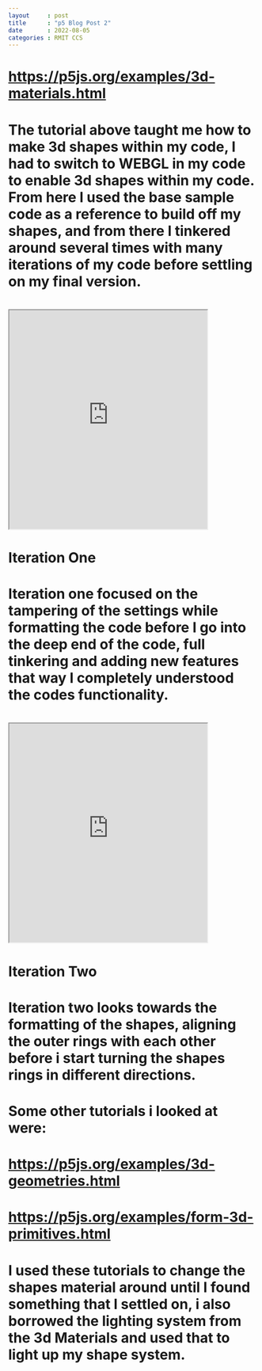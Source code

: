 ```yaml
---
layout     : post
title      : "p5 Blog Post 2"
date       : 2022-08-05
categories : RMIT CCS
---
```


# https://p5js.org/examples/3d-materials.html

# The tutorial above taught me how to make 3d shapes within my code, I had to switch to WEBGL in my code to enable 3d shapes within my code. From here I used the base sample code as a reference to build off my shapes, and from there I tinkered around several times with many iterations of my code before settling on my final version.

# <iframe width=400 height=442 src="https://editor.p5js.org/Abyzmal/full/3Ya_ZqCaS"></iframe>

# Iteration One

# Iteration one focused on the tampering of the settings while formatting the code before I go into the deep end of the code, full tinkering and adding new features that way I completely understood the codes functionality.

# <iframe width=400 height=442 src="https://editor.p5js.org/Abyzmal/full/ZqnYwLjR_"></iframe>

# Iteration Two

# Iteration two looks towards the formatting of the shapes, aligning the outer rings with each other before i start turning the shapes rings in different directions.

# Some other tutorials i looked at were:

# https://p5js.org/examples/3d-geometries.html

# https://p5js.org/examples/form-3d-primitives.html

# I used these tutorials to change the shapes material around until I found something that I settled on, i also borrowed the lighting system from the 3d Materials and used that to light up my shape system.
